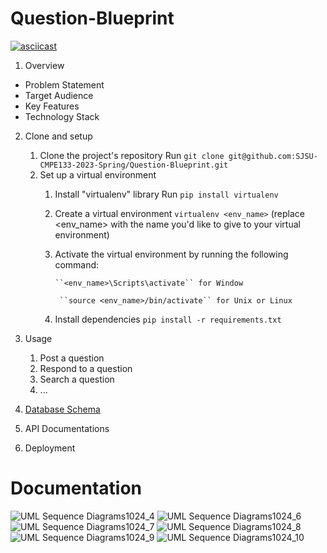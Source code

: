 # Question-Blueprint
[![asciicast](https://asciinema.org/a/GOtFjxHGSPVDe8pyki78WxVd6.svg)](https://asciinema.org/a/GOtFjxHGSPVDe8pyki78WxVd6)
1. Overview
  - Problem Statement
  - Target Audience
  - Key Features
  - Technology Stack
2. Clone and setup
    1. Clone the project's repository
        Run ``git clone git@github.com:SJSU-CMPE133-2023-Spring/Question-Blueprint.git``
    2. Set up a virtual environment
        1. Install "virtualenv" library
            Run ``pip install virtualenv``
        2. Create a virtual environment
            ``virtualenv <env_name>`` (replace <env_name> with the name you'd like to give to your virtual environment)
        3. Activate the virtual environment by running the following command:
        
               ``<env_name>\Scripts\activate`` for Window

                ``source <env_name>/bin/activate`` for Unix or Linux
        4. Install dependencies 
            ``pip install -r requirements.txt``
3. Usage
    1. Post a question
    2. Respond to a question
    3. Search a question
    4. ...
4. [Database Schema](https://user-images.githubusercontent.com/67533883/223827059-2f8bccaa-8d35-4a56-9344-df8c01d76460.png)

5. API Documentations
6. Deployment 

# Documentation
![UML   Sequence Diagrams1024_4](https://user-images.githubusercontent.com/67130044/231318279-82462275-7cae-4a80-8628-20926ff07fa1.png)
![UML   Sequence Diagrams1024_6](https://user-images.githubusercontent.com/67130044/231318309-93351d7e-9316-404f-987e-8caae1e51ef3.png)
![UML   Sequence Diagrams1024_7](https://user-images.githubusercontent.com/67130044/231318323-572ad1d8-f823-4962-9c65-cf02f9439df5.png)
![UML   Sequence Diagrams1024_8](https://user-images.githubusercontent.com/67130044/231318333-a512d5ec-2650-4417-94cd-d76348feb065.png)
![UML   Sequence Diagrams1024_9](https://user-images.githubusercontent.com/67130044/231318340-2fb7210a-c518-423c-a1b8-d60763fef824.png)
![UML   Sequence Diagrams1024_10](https://user-images.githubusercontent.com/67130044/231318353-4c2ec017-6837-4cbe-8537-58506676bbd7.png)





